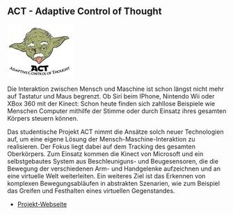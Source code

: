## ACT - Adaptive Control of Thought

<p class="logo"><img src="assets/img/act.png" /></p>

Die Interaktion zwischen Mensch und Maschine ist schon längst nicht mehr auf Tastatur und Maus begrenzt.
Ob Siri beim IPhone, Nintendo Wii oder XBox 360 mit der Kinect: Schon heute finden sich zahllose Beispiele
wie Menschen Computer mithilfe der Stimme oder durch Einsatz ihres gesamten Körpers steuern können.

Das studentische Projekt ACT nimmt die Ansätze solch neuer Technologien auf, um eine eigene Lösung der
Mensch-Maschine-Interaktion zu realisieren. Der Fokus liegt dabei auf dem Tracking des gesamten
Oberkörpers. Zum Einsatz kommen die Kinect von Microsoft und ein selbstgebautes System aus Beschleuniguns-
und Beugesensoren, die die Bewegung der verschiedenen Arm- und Handgelenke aufzeichnen und an eine
virtuelle Welt weiterleiten.
Ein weiteres Ziel ist das Erkennen von komplexen Bewegungsabläufen in abstrakten Szenarien, wie zum Beispiel das
Greifen und Festhalten eines virtuellen Gegenstandes.

* [Projekt-Webseite](http://act.informatik.uni-bremen.de/)
